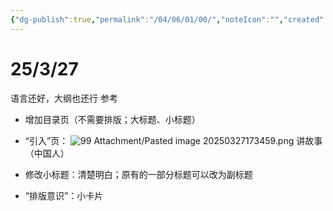 ```yaml
---
{"dg-publish":true,"permalink":"/04/06/01/00/","noteIcon":"","created":"2025-03-27T17:32","updated":"2025-07-01T20:58"}
---
```


# 25/3/27
语言还好，大纲也还行
参考
- 增加目录页（不需要排版；大标题、小标题）
- “引入”页：
![99 Attachment/Pasted image 20250327173459.png](/img/user/99%20Attachment/Pasted%20image%2020250327173459.png)
讲故事（中国人）

- 修改小标题：清楚明白；原有的一部分标题可以改为副标题
- “排版意识”：小卡片